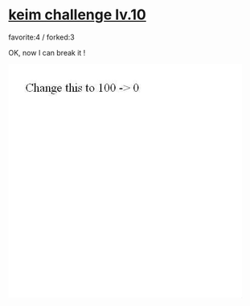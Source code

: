 # [keim challenge lv.10](http://wonderfl.net/c/SkZ9)

favorite:4 / forked:3

OK, now I can break it !

![thumbnail](./thumbnail.jpg)